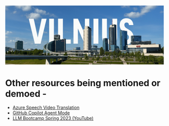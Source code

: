 ![](vilnius.jpg)

# Other resources being mentioned or demoed -

* [Azure Speech Video Translation](https://learn.microsoft.com/en-us/azure/ai-services/speech-service/video-translation-overview)
* [GitHub Copilot Agent Mode](https://code.visualstudio.com/blogs/2025/02/24/introducing-copilot-agent-mode)
* [LLM Bootcamp Spring 2023 (YouTube)](https://www.youtube.com/playlist?list=PL1T8fO7ArWleyIqOy37OVXsP4hFXymdOZ)
